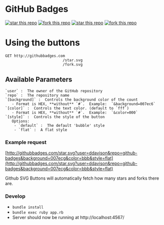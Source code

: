 GitHub Badges
===============

[![star this repo](http://githubbadges.com/star.svg?user=ddavison&repo=github-badges)](http://github.com/ddavison/github-badges)
[![fork this repo](http://githubbadges.com/fork.svg?user=ddavison&repo=github-badges)](http://github.com/ddavison/github-badges/fork)
[![star this repo](http://githubbadges.com/star.svg?user=ddavison&repo=github-badges&style=flat&color=fff&background=007ec6)](https://github.com/ddavison/github-badges)
[![fork this repo](http://githubbadges.com/fork.svg?user=ddavison&repo=github-badges&style=flat&color=fff&background=007ec6)](https://github.com/ddavison/github-badges/fork)


# Using the buttons
```
GET http://githubbadges.com
                          /star.svg
                          /fork.svg
```
## Available Parameters
```
`user` :  The owner of the GitHub repository
`repo` :  The repository name
`[background]` :  Controls the background color of the count
   - Format is HEX, **without** `#`.  Example:  `&background=007ec6`
`[color]` :  Controls the text color. (default to `fff`)
   - Format is HEX, **without** `#`.  Example:  `&color=000`
`[style]` :  Controls the style of the button
   Options:
    - `default` :  The default 'bubble' style
    - `flat` :  A flat style
```

### Example request
[http://githubbadges.com/star.svg?user=ddavison&repo=github-badges&background=007ecg&color=bbb&style=flat](http://githubbadges.com/star.svg?user=ddavison&repo=github-badges&background=007ecg&color=bbb&style=flat)

Github SVG Buttons will automatically fetch how many stars and forks there are.


### Develop

- `bundle install`
- `bundle exec ruby app.rb`
- Server should now be running at http://localhost:4567/
